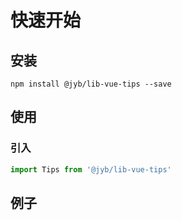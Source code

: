 # 快速开始

## 安装

```shell
npm install @jyb/lib-vue-tips --save
```

## 使用

### 引入

```javascript
import Tips from '@jyb/lib-vue-tips'
```

## 例子



